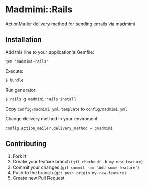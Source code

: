 # Madmimi::Rails

ActionMailer delivery method for sending emails via madmimi

## Installation

Add this line to your application's Gemfile:

    gem 'madmimi-rails'

Execute:

    $ bundle
    
Run generator:

    $ rails g madmimi:rails:install
    
Copy ```config/madmimi.yml.template``` to ```config/madmimi.yml```

Change delivery method in your enviroment

    config.action_mailer.delivery_method = :madmimi
    
## Contributing

1. Fork it
2. Create your feature branch (`git checkout -b my-new-feature`)
3. Commit your changes (`git commit -am 'Add some feature'`)
4. Push to the branch (`git push origin my-new-feature`)
5. Create new Pull Request
